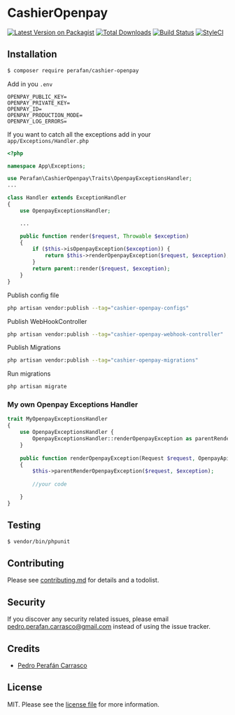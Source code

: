 # CashierOpenpay

[![Latest Version on Packagist][ico-version]][link-packagist]
[![Total Downloads][ico-downloads]][link-downloads]
[![Build Status][ico-travis]][link-travis]
[![StyleCI][ico-styleci]][link-styleci]


## Installation

``` bash
$ composer require perafan/cashier-openpay
```

Add in you `.env`

``` env
OPENPAY_PUBLIC_KEY=
OPENPAY_PRIVATE_KEY=
OPENPAY_ID=
OPENPAY_PRODUCTION_MODE=
OPENPAY_LOG_ERRORS=
```


If you want to catch all the exceptions add in your `app/Exceptions/Handler.php` 

```php
<?php

namespace App\Exceptions;

use Perafan\CashierOpenpay\Traits\OpenpayExceptionsHandler;
...

class Handler extends ExceptionHandler
{
    use OpenpayExceptionsHandler;

    ...

    public function render($request, Throwable $exception)
    {
        if ($this->isOpenpayException($exception)) {
            return $this->renderOpenpayException($request, $exception);
        }
        return parent::render($request, $exception);
    }
}
```

Publish config file

``` bash
php artisan vendor:publish --tag="cashier-openpay-configs"
```

Publish WebHookController

``` bash
php artisan vendor:publish --tag="cashier-openpay-webhook-controller"
```

Publish Migrations

``` bash
php artisan vendor:publish --tag="cashier-openpay-migrations"
```

Run migrations

``` bash
php artisan migrate
```


### My own Openpay Exceptions Handler 

```php
trait MyOpenpayExceptionsHandler
{
    use OpenpayExceptionsHandler {
        OpenpayExceptionsHandler::renderOpenpayException as parentRenderOpenpayException;
    }
    
    public function renderOpenpayException(Request $request, OpenpayApiError $exception)
    {
        $this->parentRenderOpenpayException($request, $exception);
        
        //your code

    }
} 
```

## Testing

``` bash
$ vendor/bin/phpunit
```

## Contributing

Please see [contributing.md](contributing.md) for details and a todolist.

## Security

If you discover any security related issues, please email pedro.perafan.carrasco@gmail.com instead of using the issue tracker.

## Credits

- [Pedro Perafán Carrasco][link-author]

## License

MIT. Please see the [license file](license.md) for more information.

[ico-version]: https://img.shields.io/packagist/v/perafan/cashier-openpay.svg?style=flat-square
[ico-downloads]: https://img.shields.io/packagist/dt/perafan/cashier-openpay.svg?style=flat-square
[ico-travis]: https://img.shields.io/travis/perafan/cashier-openpay/master.svg?style=flat-square
[ico-styleci]: https://styleci.io/repos/12345678/shield

[link-packagist]: https://packagist.org/packages/perafan/cashier-openpay
[link-downloads]: https://packagist.org/packages/perafan/cashier-openpay
[link-travis]: https://travis-ci.org/github/Perafan18/cashier-openpay
[link-styleci]: https://styleci.io/repos/133201440
[link-author]: https://github.com/perafan18
